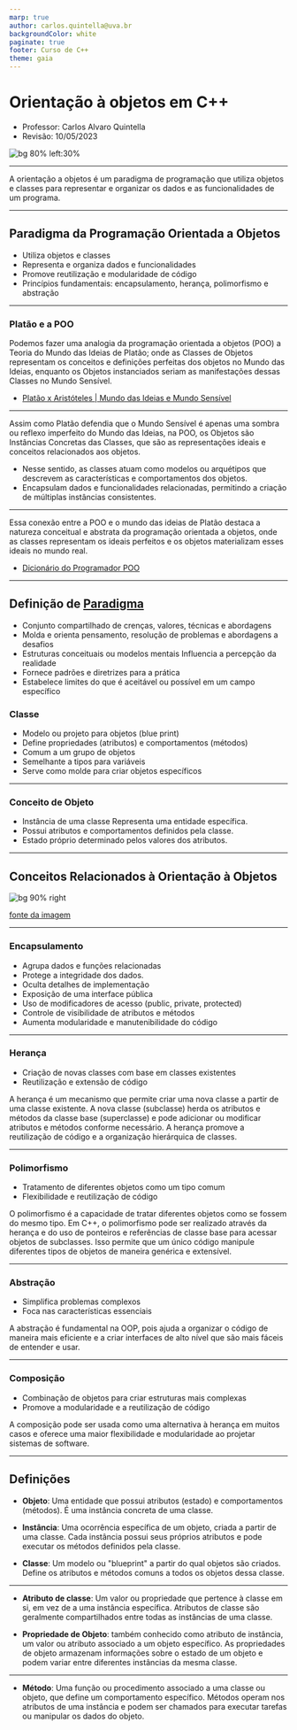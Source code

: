 ```yaml
---
marp: true
author: carlos.quintella@uva.br
backgroundColor: white
paginate: true
footer: Curso de C++
theme: gaia
---
```


<!-- _class: lead -->

# Orientação à objetos em C++ #

- Professor: Carlos Alvaro Quintella
- Revisão: 10/05/2023

![bg 80% left:30%](https://www.uva.br/wp-content/themes/uva-theme/dist/images/header_logo.svg)

---

A orientação a objetos é um paradigma de programação que utiliza objetos e classes para representar e organizar os dados e as funcionalidades de um programa.

---

## Paradigma da Programação Orientada a Objetos ##

- Utiliza objetos e classes
- Representa e organiza dados e funcionalidades
- Promove reutilização e modularidade de código
- Princípios fundamentais: encapsulamento, herança, polimorfismo e abstração

---

### Platão e a POO ###

Podemos fazer uma analogia da programação orientada a objetos (POO) a Teoria do Mundo das Ideias de Platão; onde as Classes de Objetos representam os conceitos e definições perfeitas dos objetos no Mundo das Ideias, enquanto os Objetos instanciados seriam as manifestações dessas Classes no Mundo Sensível.

- [Platão x Aristóteles | Mundo das Ideias e Mundo Sensível](https://www.youtube.com/watch?v=NFMeZls5DQk)

---

Assim como Platão defendia que o Mundo Sensível é apenas uma sombra ou reflexo imperfeito do Mundo das Ideias, na POO, os Objetos são Instâncias Concretas das Classes, que são as representações ideais e conceitos relacionados aos  objetos.

- Nesse sentido, as classes atuam como modelos ou arquétipos que descrevem as características e comportamentos dos objetos.
- Encapsulam dados e funcionalidades relacionadas, permitindo a criação de múltiplas instâncias consistentes.

---

Essa conexão entre a POO e o mundo das ideias de Platão destaca a natureza conceitual e abstrata da programação orientada a objetos, onde as classes representam os ideais perfeitos e os objetos materializam esses ideais no mundo real.

- [Dicionário do Programador POO](https://www.youtube.com/watch?v=QY0Kdg83orY)

---

## Definição de [Paradigma](https://pt.wikipedia.org/wiki/Paradigma) ##

- Conjunto compartilhado de crenças, valores, técnicas e abordagens
- Molda e orienta pensamento, resolução de problemas e abordagens a desafios
- Estruturas conceituais ou modelos mentais
Influencia a percepção da realidade
- Fornece padrões e diretrizes para a prática
- Estabelece limites do que é aceitável ou possível em um campo específico



<!--
_Um paradigma é um conjunto de crenças, valores, técnicas e abordagens compartilhadas por uma comunidade que molda e orienta a forma como os membros dessa comunidade pensam, resolvem problemas e abordam novos desafios. Em um contexto mais amplo, os paradigmas servem como estruturas conceituais ou modelos mentais que influenciam a percepção da realidade, fornecem padrões e diretrizes para a prática e estabelecem os limites do que é considerado aceitável ou possível em um campo específico_.
-->

### Classe ###

- Modelo ou projeto para objetos (blue print)
- Define propriedades (atributos) e comportamentos (métodos)
- Comum a um grupo de objetos
- Semelhante a tipos para variáveis
- Serve como molde para criar objetos específicos

<!--
Classe: Uma classe é um modelo ou um projeto que define as propriedades (atributos) e comportamentos (métodos) comuns a um grupo de objetos.

assim como os tipos para a variáveis, as classes servem como um molde para criar objetos específicos.
-->

---

### Conceito de Objeto ###

- Instância de uma classe
Representa uma entidade específica.
- Possui atributos e comportamentos definidos pela classe.
- Estado próprio determinado pelos valores dos atributos.

<!--
Objeto: Um objeto é uma instância de uma classe. Ele representa uma entidade específica que possui atributos e comportamentos definidos pela classe.

Cada objeto tem seu próprio estado, que é determinado pelos valores de seus atributos.
-->

---

## Conceitos Relacionados à Orientação à Objetos ##

![bg 90% right](https://media.geeksforgeeks.org/wp-content/uploads/OOPs-Concepts.jpg)

[fonte da imagem](https://www.geeksforgeeks.org/object-oriented-programming-in-cpp/)

---

### Encapsulamento ###

- Agrupa dados e funções relacionadas
- Protege a integridade dos dados.
- Oculta detalhes de implementação
- Exposição de uma interface pública
- Uso de modificadores de acesso (public, private, protected)
- Controle de visibilidade de atributos e métodos
- Aumenta modularidade e manutenibilidade do código

<!--
Encapsulamento: O encapsulamento é a prática de ocultar os detalhes de implementação de uma classe e expor apenas uma interface pública.

Isso é feito usando modificadores de acesso (public, private e protected) para controlar a visibilidade de atributos e métodos. O encapsulamento ajuda a aumentar a modularidade e a manutenibilidade do código.
-->

---

### Herança ###

- Criação de novas classes com base em classes existentes
- Reutilização e extensão de código

A herança é um mecanismo que permite criar uma nova classe a partir de uma classe existente. A nova classe (subclasse) herda os atributos e métodos da classe base (superclasse) e pode adicionar ou modificar atributos e métodos conforme necessário. A herança promove a reutilização de código e a organização hierárquica de classes.

---

### Polimorfismo ###

- Tratamento de diferentes objetos como um tipo comum
- Flexibilidade e reutilização de código

O polimorfismo é a capacidade de tratar diferentes objetos como se fossem do mesmo tipo. Em C++, o polimorfismo pode ser realizado através da herança e do uso de ponteiros e referências de classe base para acessar objetos de subclasses. Isso permite que um único código manipule diferentes tipos de objetos de maneira genérica e extensível.

---

### Abstração ###

- Simplifica problemas complexos
- Foca nas características essenciais

<!-- A abstração é a capacidade de simplificar problemas complexos, representando-os com modelos mais simples e genéricos. 

Isso permite que os desenvolvedores se concentrem nas características essenciais de um objeto ou sistema, ignorando os detalhes irrelevantes ou de baixo nível. -->

A abstração é fundamental na OOP, pois ajuda a organizar o código de maneira mais eficiente e a criar interfaces de alto nível que são mais fáceis de entender e usar.

---

### Composição ###

- Combinação de objetos para criar estruturas mais complexas
- Promove a modularidade e a reutilização de código

<!-- A composição é um princípio que permite criar objetos complexos combinando objetos mais simples. Em vez de herdar diretamente de uma classe base, a composição permite que você reutilize e estenda a funcionalidade de outras classes, incluindo-as como membros de uma nova classe. -->

A composição pode ser usada como uma alternativa à herança em muitos casos e oferece uma maior flexibilidade e modularidade ao projetar sistemas de software.

---

## Definições ##

- **Objeto**: Uma entidade que possui atributos (estado) e comportamentos (métodos). É uma instância concreta de uma classe.

- **Instância**: Uma ocorrência específica de um objeto, criada a partir de uma classe. Cada instância possui seus próprios atributos e pode executar os métodos definidos pela classe.

- **Classe**: Um modelo ou "blueprint" a partir do qual objetos são criados. Define os atributos e métodos comuns a todos os objetos dessa classe.

---

- **Atributo de classe**: Um valor ou propriedade que pertence à classe em si, em vez de a uma instância específica. Atributos de classe são geralmente compartilhados entre todas as instâncias de uma classe.

- **Propriedade de Objeto**: também conhecido como atributo de instância, um valor ou atributo associado a um objeto específico. As propriedades de objeto armazenam informações sobre o estado de um objeto e podem variar entre diferentes instâncias da mesma classe.

---

- **Método**: Uma função ou procedimento associado a uma classe ou objeto, que define um comportamento específico. Métodos operam nos atributos de uma instância e podem ser chamados para executar tarefas ou manipular os dados do objeto.

